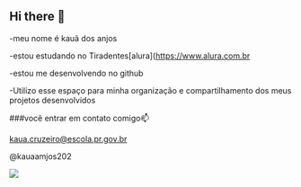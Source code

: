 ## Hi there 👋

-meu nome é kauã dos anjos

-estou estudando no Tiradentes[alura](https://www.alura.com.br

-estou me desenvolvendo no github 

-Utilizo esse espaço para minha organização e compartilhamento dos meus projetos desenvolvidos 

###você entrar em contato comigo📫

kaua.cruzeiro@escola.pr.gov.br

@kauaamjos202

![](https://media1.tenor.com/m/7zfrNPCb96IAAAAd/unimpressed-mui-muichiro.gif)
